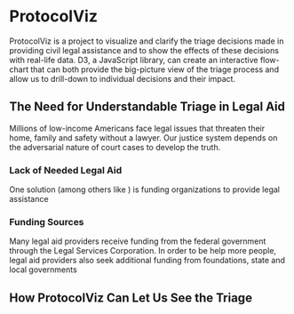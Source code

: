 # ProtocolViz

ProtocolViz is a project to visualize and clarify the triage decisions made in providing civil legal assistance and to show the effects of these decisions with real-life data.  D3, a JavaScript library, can create an interactive flow-chart that can both provide the big-picture view of the triage process and allow us to drill-down to individual decisions and their impact.

## The Need for Understandable Triage in Legal Aid
Millions of low-income Americans face legal issues that threaten their home, family and safety without a lawyer.  Our justice system depends on the adversarial nature of court cases to develop the truth.
### Lack of Needed Legal Aid
One solution (among others like ) is funding organizations to provide legal assistance
### Funding Sources
Many legal aid providers receive funding from the federal government through the Legal Services Corporation.  In order to be help more people, legal aid providers also seek additional funding from foundations, state and local governments
## How ProtocolViz Can Let Us See the Triage
